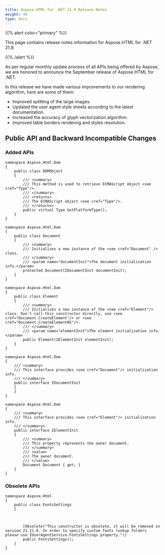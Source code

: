 ```yaml
---
title: Aspose.HTML for .NET 21.9 Release Notes
weight: 40
type: docs
---
```

{{% alert color="primary" %}}

This page contains release notes information for Aspose.HTML for .NET 21.9.

{{% /alert %}}

As per regular monthly update process of all APIs being offered by Aspose, we are honored to announce the September release of Aspose.HTML for .NET. 

In this release we have made various improvements to our rendering algorithm, here are some of them:

* Improved splitting of the large images.
* Updated the user agent style sheets according to the latest documentation.
* Increased the accuracy of glyph vectorization algorithm.
* Improved table borders rendering and styles resolution.

## **Public API and Backward Incompatible Changes**

### **Added APIs**

```
namespace Aspose.Html.Dom
{
    public class DOMObject
    {
        /// <summary>
        /// This method is used to retrieve ECMAScript object <see cref="Type"/>.
        /// </summary>
        /// <returns>
        /// The ECMAScript object <see cref="Type"/>.
        /// </returns>
        public virtual Type GetPlatformType();
    }
}
```

```
namespace Aspose.Html.Dom
{
    public class Document
    {
        /// <summary>
        /// Initializes a new instance of the <see cref="Document" /> class.
        /// </summary>
        /// <param name="documentInit">The document initialization info.</param>
        protected Document(IDocumentInit documentInit);
    }
}
```

```
namespace Aspose.Html.Dom
{
    public class Element
    {
        /// <summary>
        /// Initializes a new instance of the <see cref="Element"/> class. Don't call this constructor directly, use <see cref="Document.CreateElement"/> or <see cref="Document.CreateElementNS"/>.
        /// </summary>
        /// <param name="elementInit">The element initialization info.</param>
        public Element(IElementInit elementInit);
    }
}
```

```
namespace Aspose.Html.Dom
{
    /// <summary>
    /// This interface provides <see cref="Document"/> initialization info.
    /// </summary>
    public interface IDocumentInit
    {
    }
}
```

```
namespace Aspose.Html.Dom
{
    /// <summary>
    /// This interface provides <see cref="Element"/> initialization info.
    /// </summary>
    public interface IElementInit
    {
        /// <summary>
        /// This property represents the owner document.
        /// </summary>
        /// <value>
        /// The owner document.
        /// </value>
        Document Document { get; }
    }
}
```
### **Obsolete APIs**
```
namespace Aspose.Html
{
    public class FontsSettings
    {


        [Obsolete("This constructor is obsolete, it will be removed in version 21.11.0. In order to specify custom fonts lookup folders please use IUserAgentService.FontsSettings property.")]
        public FontsSettings();
    }
}

```